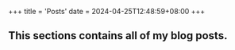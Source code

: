 +++
title = 'Posts'
date = 2024-04-25T12:48:59+08:00
+++
## This sections contains all of my blog posts.